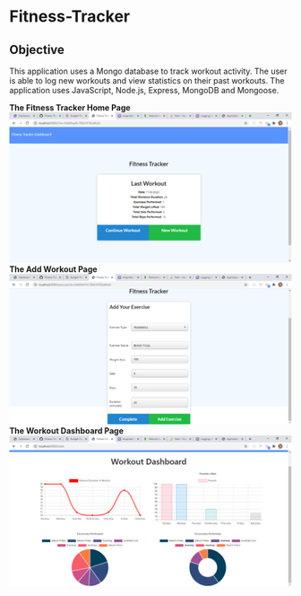 # Fitness-Tracker

## Objective
This application uses a Mongo database to track workout activity. The user is able to log new workouts and view statistics on their past workouts. The application uses JavaScript, Node.js, Express, MongoDB and Mongoose.  

**The Fitness Tracker Home Page**    
![homepage](homepage.png)  
**The Add Workout Page**
![addworkout](addworkout.png)
**The Workout Dashboard Page**  
![workoutdashboard](dashboard.png)  
